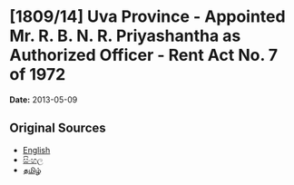 # [1809/14] Uva Province - Appointed Mr. R. B. N. R. Priyashantha as Authorized Officer - Rent Act No. 7 of 1972

**Date:** 2013-05-09

## Original Sources

- [English](https://documents.gov.lk/view/extra-gazettes/2013/5/1809-14_E.pdf)
- [සිංහල](https://documents.gov.lk/view/extra-gazettes/2013/5/1809-14_S.pdf)
- [தமிழ்](https://documents.gov.lk/view/extra-gazettes/2013/5/1809-14_T.pdf)
